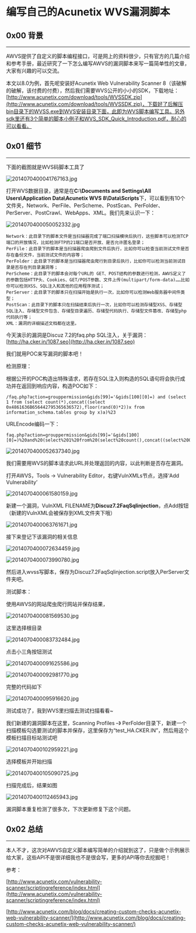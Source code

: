 # 编写自己的Acunetix WVS漏洞脚本

0x00 背景
-------

* * *

AWVS提供了自定义的脚本编程接口，可是网上的资料很少，只有官方的几篇介绍和参考手册，最近研究了一下怎么编写AWVS的漏洞脚本来写一篇简单性的文章，大家有兴趣的可以交流。

本文以8.0为例，首先呢安装好Acunetix Web Vulnerability Scanner 8（该破解的破解，该付费的付费），然后我们需要WVS公开的小小的SDK，下载地址：[http://www.acunetix.com/download/tools/WVSSDK.zip](http://www.acunetix.com/download/tools/WVSSDK.zip)，下载好了后解压bin目录下的WVSS.exe到WVS安装目录下面，此即为WVS脚本编写工具。另外sdk里还有3个简单的脚本小例子和WVS_SDK_Quick_Introduction.pdf，耐心的可以看看。

0x01 细节
-------

* * *

下面的截图就是WVS码脚本工具了

![2014070400041767163.jpg](http://drops.javaweb.org/uploads/images/c375362ea30f654015fa9f9d2639094ec6a50615.jpg)

打开WVS数据目录，通常是在**C:\Documents and Settings\All Users\Application Data\Acunetix WVS 8\Data\Scripts**下，可以看到有10个文件夹，Network、PerFile、PerScheme、PostScan、PerFolder、PerServer、PostCrawl、WebApps、XML。我们先来认识一下：

![2014070400050052332.jpg](http://drops.javaweb.org/uploads/images/1ce16079a822d7c9f80a2d8ba3b9eb8ece7552d1.jpg)

```
Network：此目录下的脚本文件是当扫描器完成了端口扫描模块后执行，这些脚本可以检测TCP端口的开放情况，比如检测FTP的21端口是否开放、是否允许匿名登录； 
PerFile：此目录下的脚本是当扫描器爬虫爬到文件后执行，比如你可以检查当前测试文件是否存在备份文件，当前测试文件的内容等； 
PerFolder：此目录下的脚本是当扫描器爬虫爬行到目录后执行，比如你可以检测当前测试目录是否存在列目录漏洞等； 
PerScheme：此目录下的脚本会对每个URL的 GET、POST结构的参数进行检测，AWVS定义了的参数包括HTTP头、Cookies、GET/POST参数、文件上传(multipart/form-data)……比如你可以检测XSS、SQL注入和其他的应用程序测试； 
PerServer：此目录下的脚本只在扫描开始是执行一次，比如你可以检测Web服务器中间件类型； 
PostScan：此目录下的脚本只在扫描结束后执行一次，比如你可以检测存储型XSS、存储型SQL注入、存储型文件包含、存储型目录遍历、存储型代码执行、存储型文件篡改、存储型php代码执行等； 
XML：漏洞的详细描述文档都在这里。 

```

今天演示的漏洞是Discuz 7.2的faq.php SQL注入，关于漏洞：[http://ha.cker.in/1087.seo](http://ha.cker.in/1087.seo)

我们就用POC来写漏洞的脚本吧！

检测原理：

根据公开的POC构造出特殊请求，若存在SQL注入则构造的SQL语句将会执行成功并在返回到响应内容，构造POC如下：

```
/faq.php?action=grouppermission&gids[99]='&gids[100][0]=) and (select 1 from (select count(*),concat((select 0x4861636B656442795365636572),floor(rand(0)*2))x from information_schema.tables group by x)a)%23

```

URLEncode编码一下：

```
faq.php?action=grouppermission&gids[99]='&gids[100][0]=)%20and%20(select%201%20from%20(select%20count(),concat((select%200x4861636B656442795365636572),floor(rand(0)2))x%20from%20information_schema%20.tables%20group%20by%20x)a)%23

```

![2014070400052637340.jpg](http://drops.javaweb.org/uploads/images/a801637d8bb23de6bc52d82c523fbfaa07547343.jpg)

我们需要用WVS的脚本请求此URL并处理返回的内容，以此判断是否存在漏洞。

打开AWVS，Tools -> Vulnerability Editor，右键VulnXMLs节点，选择‘Add Vulnerability’

![2014070400061580159.jpg](http://drops.javaweb.org/uploads/images/b0ac2b98d46f8efa30063d8b999fc15097ee9412.jpg)

新建一个漏洞，VulnXML FILENAME为**Discuz7.2FaqSqlinjection**，点Add按钮（新建的VulnXML会被保存到XML文件夹下哦）

![2014070400063761671.jpg](http://drops.javaweb.org/uploads/images/2c3530bdb01eea6d6227d0d71cc8fc51b22217de.jpg)

接下来登记下该漏洞的相关信息

![2014070400072634459.jpg](http://drops.javaweb.org/uploads/images/3aae389383131b78a74ecfedefe6a4d4c9572696.jpg)

![2014070400073990780.jpg](http://drops.javaweb.org/uploads/images/49953f5295c6f8113db7bc86810bf21952de34dc.jpg)

然后进入wvss写脚本，保存为Discuz7.2FaqSqlinjection.script放入PerServer文件夹吧。

测试脚本：

使用AWVS的网站爬虫爬行网站并保存结果，

![2014070400081569530.jpg](http://drops.javaweb.org/uploads/images/a142a4a443e592919e8eb9d93af161b0de5bce47.jpg)

这里选择根目录

![2014070400083732484.jpg](http://drops.javaweb.org/uploads/images/cb94008e5ae382ae2678c00313bad22e5de607f4.jpg)

点击小三角按钮测试

![2014070400091625586.jpg](http://drops.javaweb.org/uploads/images/582fa68f4ed1473c264d36edeaa5b965586b1126.jpg)

![2014070400092981770.jpg](http://drops.javaweb.org/uploads/images/a750896a9b698a5299668fd579aaf7494c1b844b.jpg)

完整的代码如下

![2014070400095916620.jpg](http://drops.javaweb.org/uploads/images/b3cad89b8b1981187eb1396a4510ebce7bd59bf1.jpg)

测试成功了，我到WVS里扫描去测试扫描看看~

我们新建的漏洞脚本在这里，Scanning Profiles –》 PerFolder目录下，新建一个扫描模板勾选要测试的脚本并保存，这里保存为“test_HA.CKER.IN”，然后用这个模板扫描目标站测试吧

![2014070400102959221.jpg](http://drops.javaweb.org/uploads/images/7643d4facee66e0f3e3272790f520ef5f9a20e47.jpg)

选择模板并开始扫描

![2014070400105090725.jpg](http://drops.javaweb.org/uploads/images/eded56d37a1f0570de794ced914871bafe4d8c7e.jpg)

扫描完成后，结果如图

![2014070400112465943.jpg](http://drops.javaweb.org/uploads/images/50dd3340983e5cc1797a236d38bbff8000909468.jpg)

漏洞脚本重复检测了很多次，下次更新修复下这个问题。

0x02 总结
-------

* * *

本人不才，这次对AWVS自定义脚本编写简单的介绍就到这了，只是做个示例展示给大家，这些API不是很详细我也不是很会写，更多的API等你去挖掘吧！

参考：

[http://www.acunetix.com/vulnerability-scanner/scriptingreference/index.html](http://www.acunetix.com/vulnerability-scanner/scriptingreference/index.html)

[http://www.acunetix.com/blog/docs/creating-custom-checks-acunetix-web-vulnerability-scanner/](http://www.acunetix.com/blog/docs/creating-custom-checks-acunetix-web-vulnerability-scanner/)